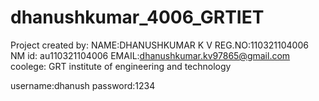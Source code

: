 # dhanushkumar_4006_GRTIET
Project created by:
NAME:DHANUSHKUMAR K V
REG.NO:110321104006
NM id: au110321104006
EMAIL:dhanushkumar.kv97865@gmail.com
coolege: GRT institute of engineering and technology

username:dhanush
password:1234
